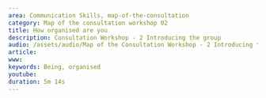 ```yaml
---
area: Communication Skills, map-of-the-consultation
category: Map of the consultation workshop 02
title: How organised are you
description: Consultation Workshop - 2 Introducing the group
audio: /assets/audio/Map of the Consultation Workshop - 2 Introducing the group - How organised are you - MQ.mp3
article: 
www: 
keywords: Being, organised
youtube: 
duration: 5m 14s
--- 
```

